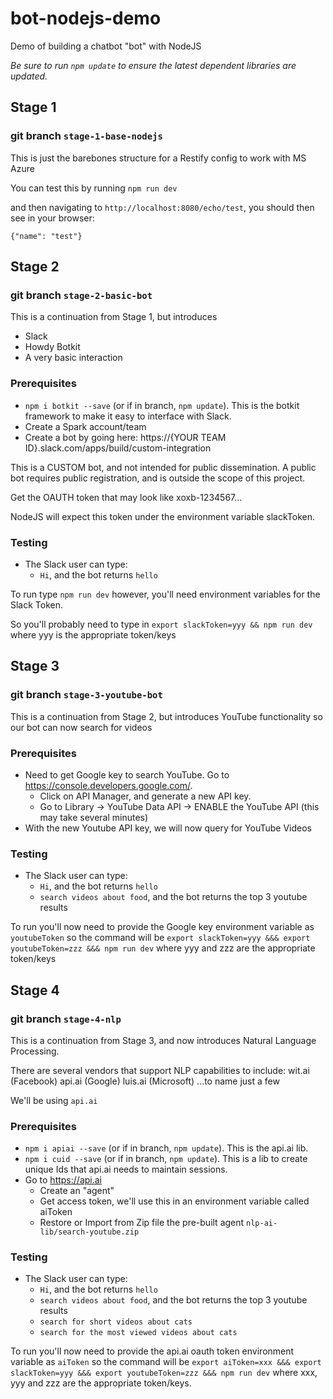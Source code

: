 # bot-nodejs-demo
Demo of building a chatbot "bot" with NodeJS

*Be sure to run `npm update` to ensure the latest dependent libraries are updated.*

## Stage 1
### git branch `stage-1-base-nodejs`
This is just the barebones structure for a Restify config to work with MS Azure

You can test this by running
`npm run dev`

and then navigating to `http://localhost:8080/echo/test`, you should then see in your browser:
```
{"name": "test"}
```

## Stage 2
### git branch `stage-2-basic-bot`

This is a continuation from Stage 1, but introduces
- Slack
- Howdy Botkit
- A very basic interaction

### Prerequisites
- `npm i botkit --save` (or if in branch, `npm update`).  This is the botkit framework to make it easy to interface with Slack.
- Create a Spark account/team
- Create a bot by going here:
https://{YOUR TEAM ID}.slack.com/apps/build/custom-integration

This is a CUSTOM bot, and not intended for public dissemination.  A public bot requires public registration, and is outside the scope of this project.

Get the OAUTH token that may look like xoxb-1234567...

NodeJS will expect this token under the environment variable slackToken.

### Testing
- The Slack user can type:
  - `Hi`, and the bot returns `hello`

To run type `npm run dev` however, you'll need environment variables for the Slack Token.

So you'll probably need to type in `export slackToken=yyy && npm run dev` where yyy is the appropriate token/keys

## Stage 3
### git branch `stage-3-youtube-bot`

This is a continuation from Stage 2, but introduces YouTube functionality so our bot can now search for videos

### Prerequisites
- Need to get Google key to search YouTube.  Go to https://console.developers.google.com/.
  - Click on API Manager, and generate a new API key.
  - Go to Library -> YouTube Data API -> ENABLE the YouTube API (this may take several minutes)
- With the new Youtube API key, we will now query for YouTube Videos

### Testing
- The Slack user can type:
  - `Hi`, and the bot returns `hello`
  - `search videos about food`, and the bot returns the top 3 youtube results

To run you'll now need to provide the Google key environment variable as `youtubeToken` so the command will be `export slackToken=yyy &&& export youtubeToken=zzz &&& npm run dev` where yyy and zzz are the appropriate token/keys

## Stage 4
### git branch `stage-4-nlp`

This is a continuation from Stage 3, and now introduces Natural Language Processing.

There are several vendors that support NLP capabilities to include:
wit.ai (Facebook)
api.ai (Google)
luis.ai (Microsoft)
...to name just a few

We'll be using `api.ai`

### Prerequisites
- `npm i apiai --save` (or if in branch, `npm update`).  This is the api.ai lib.
- `npm i cuid --save` (or if in branch, `npm update`).  This is a lib to create unique Ids that api.ai needs to maintain sessions.
- Go to https://api.ai
  - Create an "agent"
  - Get access token, we'll use this in an environment variable called aiToken
  - Restore or Import from Zip file the pre-built agent `nlp-ai-lib/search-youtube.zip`

### Testing
- The Slack user can type:
  - `Hi`, and the bot returns `hello`
  - `search videos about food`, and the bot returns the top 3 youtube results
  - `search for short videos about cats`
  - `search for the most viewed videos about cats`

To run you'll now need to provide the api.ai oauth token environment variable as `aiToken` so the command will be `export aiToken=xxx &&& export slackToken=yyy &&& export youtubeToken=zzz &&& npm run dev` where xxx, yyy and zzz are the appropriate token/keys.
